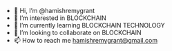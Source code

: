 - 👋 Hi, I’m @hamishremygrant
- 👀 I’m interested in BLOCKCHAIN
- 🌱 I’m currently learning BLOCKCHAIN TECHNOLOGY
- 💞️ I’m looking to collaborate on BLOCKCHAIN
- 📫 How to reach me hamishremygrant@gmail.com


<!---
hamishremygrant/hamishremygrant is a ✨ special ✨ repository because its `README.md` (this file) appears on your GitHub profile.
You can click the Preview link to take a look at your changes.
--->
